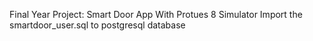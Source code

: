 Final Year Project: Smart Door App With Protues 8 Simulator
Import the smartdoor_user.sql to postgresql database
